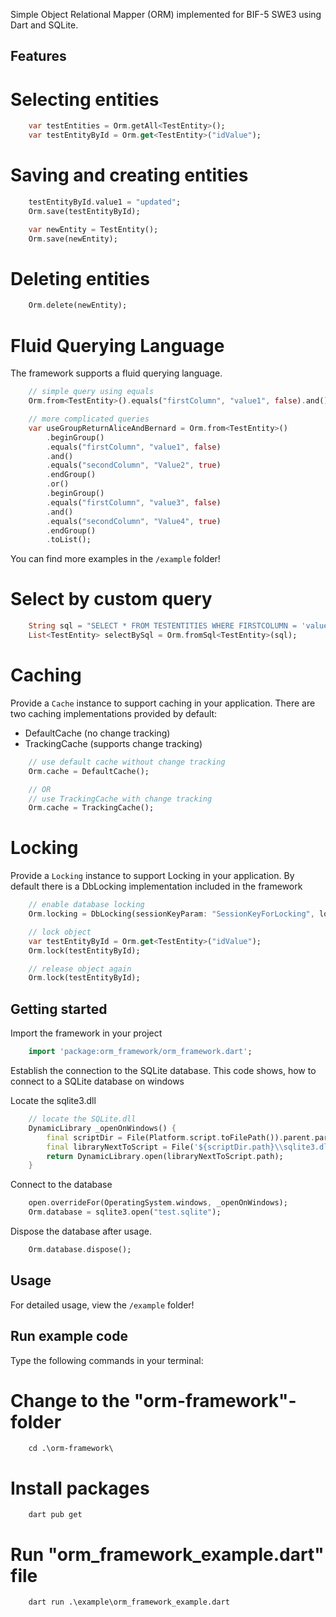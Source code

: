 <!-- 
This README describes the package. If you publish this package to pub.dev,
this README's contents appear on the landing page for your package.

For information about how to write a good package README, see the guide for
[writing package pages](https://dart.dev/guides/libraries/writing-package-pages). 

For general information about developing packages, see the Dart guide for
[creating packages](https://dart.dev/guides/libraries/create-library-packages)
and the Flutter guide for
[developing packages and plugins](https://flutter.dev/developing-packages). 
-->

Simple Object Relational Mapper (ORM) implemented for BIF-5 SWE3 using Dart and SQLite.

## Features

# Selecting entities
```dart
    var testEntities = Orm.getAll<TestEntity>();
    var testEntityById = Orm.get<TestEntity>("idValue");
```

# Saving and creating entities

```dart
    testEntityById.value1 = "updated";
    Orm.save(testEntityById);

    var newEntity = TestEntity();
    Orm.save(newEntity);
```

# Deleting entities

```dart
    Orm.delete(newEntity);
```

# Fluid Querying Language

The framework supports a fluid querying language.

```dart
    // simple query using equals
    Orm.from<TestEntity>().equals("firstColumn", "value1", false).and().equals("secondColumn", "Value2", true).toList();

    // more complicated queries
    var useGroupReturnAliceAndBernard = Orm.from<TestEntity>()
        .beginGroup()
        .equals("firstColumn", "value1", false)
        .and()
        .equals("secondColumn", "Value2", true)
        .endGroup()
        .or()
        .beginGroup()
        .equals("firstColumn", "value3", false)
        .and()
        .equals("secondColumn", "Value4", true)
        .endGroup()
        .toList();
```

You can find more examples in the `/example` folder!

# Select by custom query

```dart
    String sql = "SELECT * FROM TESTENTITIES WHERE FIRSTCOLUMN = 'value1'";
    List<TestEntity> selectBySql = Orm.fromSql<TestEntity>(sql);
```

# Caching

Provide a ```Cache``` instance to support caching in your application.
There are two caching implementations provided by default:
- DefaultCache (no change tracking)
- TrackingCache (supports change tracking)

```dart
    // use default cache without change tracking
    Orm.cache = DefaultCache();

    // OR
    // use TrackingCache with change tracking
    Orm.cache = TrackingCache();
```

# Locking

Provide a ```Locking``` instance to support Locking in your application.
By default there is a DbLocking implementation included in the framework

```dart
    // enable database locking
    Orm.locking = DbLocking(sessionKeyParam: "SessionKeyForLocking", lockTableNameParam: "lockingTableName");

    // lock object
    var testEntityById = Orm.get<TestEntity>("idValue");
    Orm.lock(testEntityById);

    // release object again
    Orm.lock(testEntityById);
```

## Getting started

Import the framework in your project

```dart
    import 'package:orm_framework/orm_framework.dart';
```

Establish the connection to the SQLite database.
This code shows, how to connect to a SQLite database on windows

Locate the sqlite3.dll
```dart
    // locate the SQLite.dll
    DynamicLibrary _openOnWindows() {
        final scriptDir = File(Platform.script.toFilePath()).parent.parent;
        final libraryNextToScript = File('${scriptDir.path}\\sqlite3.dll');
        return DynamicLibrary.open(libraryNextToScript.path);
    }
```

Connect to the database
```dart
    open.overrideFor(OperatingSystem.windows, _openOnWindows);
    Orm.database = sqlite3.open("test.sqlite");
```

Dispose the database after usage.
```dart
    Orm.database.dispose();
```

## Usage

For detailed usage, view the `/example` folder!

## Run example code

Type the following commands in your terminal:

# Change to the "orm-framework"-folder
```
    cd .\orm-framework\
```

# Install packages
```
    dart pub get
```

# Run "orm_framework_example.dart" file
```
    dart run .\example\orm_framework_example.dart
```